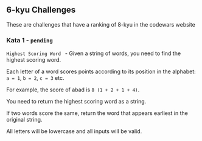 ## 6-kyu Challenges

These are challenges that have a ranking of 8-kyu in the codewars website

### Kata 1 - `pending`

`Highest Scoring Word
` - Given a string of words, you need to find the highest scoring word.

Each letter of a word scores points according to its position in the alphabet: `a = 1`, `b = 2`, `c = 3` etc.

For example, the score of abad is `8 (1 + 2 + 1 + 4)`.

You need to return the highest scoring word as a string.

If two words score the same, return the word that appears earliest in the original string.

All letters will be lowercase and all inputs will be valid.

